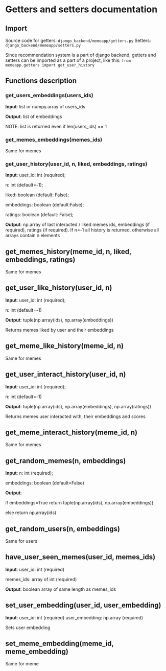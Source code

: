 # Getters and setters documentation #

## Import ##
Source code for getters: `django_backend/memeapp/getters.py`
Setters: `django_backend/memeapp/setters.py`

Since recommendation system is a part of django backend,
getters and setters can be imported as a part of a project, like this:
`from memeapp.getters import get_user_history`

## Functions description ##

### get_users_embeddings(users_ids) ###
**Input**: list or numpy.array of users_ids

**Output**: list of embeddings

NOTE: list is returned even if len(users_ids) == 1

### get_memes_embeddings(memes_ids) ###
Same for memes

### get_user_history(user_id, n, liked, embeddings, ratings) ###
**Input**: user_id: int (required);

n: int (default=-1);

liked: boolean (default: False);

embeddings: boolean (default:False);

ratings: boolean (default: False);

**Output**: np.array of last interacted / liked memes ids,
embeddings (if required), ratings (if required). If n=-1 all history is returned, otherwise all arrays contain n elements

## get_memes_history(meme_id, n, liked, embeddings, ratings) ##
Same for memes

## get_user_like_history(user_id, n) ##
**Input**: user_id: int (required);

n: int (default=-1)

**Output**: tuple(np.array(ids), np.array(embeddings))

Returns memes liked by user and their embeddings

## get_meme_like_history(meme_id, n) ##

Same for memes

## get_user_interact_history(user_id, n) ##
**Input**: user_id: int (required);

n: int (default=-1)

**Output**: tuple(np.array(ids), np.array(embeddings), np.array(ratings))

Returns memes user interacted with, their embeddings and scores

## get_meme_interact_history(meme_id, n) ##
Same for memes

## get_random_memes(n, embeddings) ##
**Input**: n: int (required); 

embeddings: boolean (default=False)

**Output**:

if embeddings=True return tuple(np.array(ids), np.array(embeddings))

else return np.array(ids)

## get_random_users(n, embeddings) ##
Same for users

## have_user_seen_memes(user_id, memes_ids) ##
**Input**: user_id: int (required)

memes_ids: array of int (required)

**Output**: boolean array of same length as memes_ids

## set_user_embedding(user_id, user_embedding) ##
**Input**: user_id: int (required)
user_embedding: np.array (required)

Sets user embedding

## set_meme_embedding(meme_id, meme_embedding) ##
Same for meme